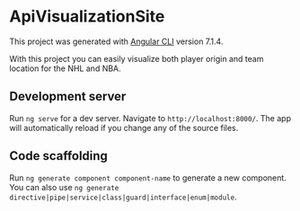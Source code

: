 # ApiVisualizationSite

This project was generated with [Angular CLI](https://github.com/angular/angular-cli) version 7.1.4.

With this project you can easily visualize both player origin and team location for the NHL and NBA. 

## Development server

Run `ng serve` for a dev server. Navigate to `http://localhost:8000/`. The app will automatically reload if you change any of the source files.

## Code scaffolding

Run `ng generate component component-name` to generate a new component. You can also use `ng generate directive|pipe|service|class|guard|interface|enum|module`.
